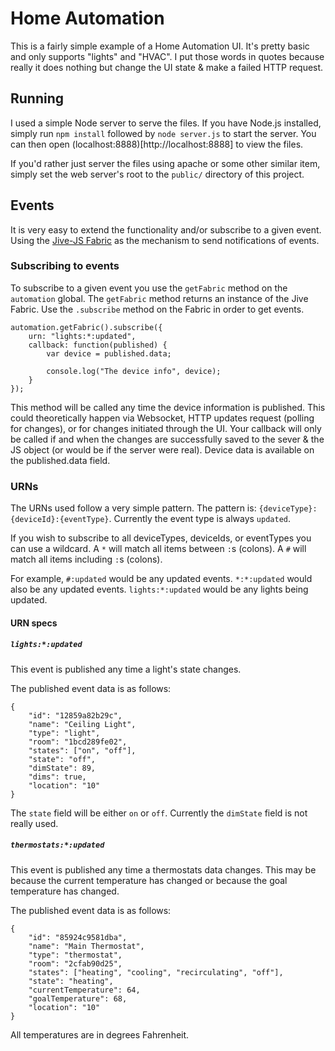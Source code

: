 # Home Automation
This is a fairly simple example of a Home Automation UI. It's pretty basic and only supports "lights" and "HVAC". I put those words in quotes because really it does nothing but change the UI state & make a failed HTTP request.

## Running
I used a simple Node server to serve the files. If you have Node.js installed, simply run `npm install` followed by `node server.js` to start the server. You can then open (localhost:8888)[http://localhost:8888] to view the files.

If you'd rather just server the files using apache or some other similar item, simply set the web server's root to the `public/` directory of this project.

## Events
It is very easy to extend the functionality and/or subscribe to a given event. Using the [Jive-JS Fabric](https://github.com/jive/JiveJS-Commons/blob/master/docs/fabric.md) as the mechanism to send notifications of events.

### Subscribing to events
To subscribe to a given event you use the `getFabric` method on the `automation` global. The `getFabric` method returns an instance of the Jive Fabric. Use the `.subscribe` method on the Fabric in order to get events.

```
automation.getFabric().subscribe({
	urn: "lights:*:updated",
	callback: function(published) {
		var device = published.data;

		console.log("The device info", device);
	}
});
```

This method will be called any time the device information is published. This could theoretically happen via Websocket, HTTP updates request (polling for changes), or for changes initiated through the UI. Your callback will only be called if and when the changes are successfully saved to the sever & the JS object (or would be if the server were real). Device data is available on the published.data field.

### URNs
The URNs used follow a very simple pattern. The pattern is: `{deviceType}:{deviceId}:{eventType}`. Currently the event type is always `updated`.

If you wish to subscribe to all deviceTypes, deviceIds, or eventTypes you can use a wildcard. A `*` will match all items between `:`s (colons). A `#` will match all items including `:`s (colons).

For example, `#:updated` would be any updated events. `*:*:updated` would also be any updated events. `lights:*:updated` would be any lights being updated.

#### URN specs

##### `lights:*:updated`
This event is published any time a light's state changes.

The published event data is as follows:

```
{
	"id": "12859a82b29c",
	"name": "Ceiling Light",
	"type": "light",
	"room": "1bcd289fe02",
	"states": ["on", "off"],
	"state": "off",
	"dimState": 89,
	"dims": true,
	"location": "10"
}
```

The `state` field will be either `on` or `off`. Currently the `dimState` field is not really used.


##### `thermostats:*:updated`
This event is published any time a thermostats data changes. This may be because the current temperature has changed or because the goal temperature has changed.

The published event data is as follows:
```
{
	"id": "85924c9581dba",
	"name": "Main Thermostat",
	"type": "thermostat",
	"room": "2cfab90d25",
	"states": ["heating", "cooling", "recirculating", "off"],
	"state": "heating",
	"currentTemperature": 64,
	"goalTemperature": 68,
	"location": "10"
}
```

All temperatures are in degrees Fahrenheit.
